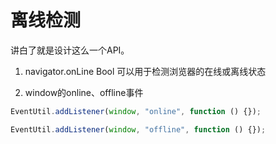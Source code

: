 # 离线检测

讲白了就是设计这么一个API。

1. navigator.onLine Bool
	可以用于检测浏览器的在线或离线状态

2. window的online、offline事件

```javascript
EventUtil.addListener(window, "online", function () {});

EventUtil.addListener(window, "offline", function () {});
```